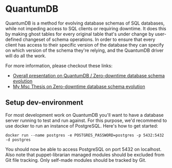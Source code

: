 # QuantumDB

QuantumDB is a method for evolving database schemas of SQL databases, while not impeding access to SQL clients or
requiring downtime. It does this by making ghost tables for every original table that's under change by user-defined
changeset of schema operations. In order to ensure that every client has access to their specific version of the
database they can specify on which version of the schema they're relying, and the QuantumDB driver will do all the
work.

For more information, please checkout these links:

* [Overall presentation on QuantumDB / Zero-downtime database schema evolution](https://speakerdeck.com/michaeldejong/zero-downtime-database-schema-evolution)
* [My Msc Thesis on Zero-downtime database schema evolution](http://repository.tudelft.nl/assets/uuid:af89f8ba-fc34-4084-b479-154be397718f/thesis.pdf)

## Setup dev-environment

For most development work on QuantumDB you'll want to have a database server running to test and run against. For this
purpose, we'd recommend to use docker to run an instance of PostgreSQL. Here's how to get started:

```
docker run --name postgres -e POSTGRES_PASSWORD=postgres -p 5432:5432 -d postgres
```

You should now be able to access PostgreSQL on port 5432 on localhost. Also note that puppet-librarian managed modules
should be excluded from Git file tracking. Only self-made modules should be tracked by Git.
